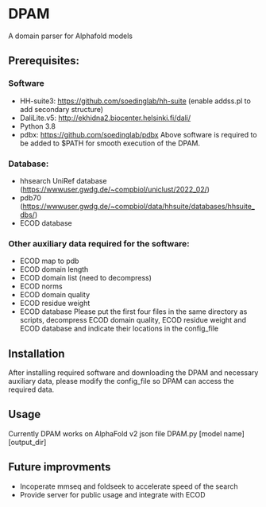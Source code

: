 # DPAM
A domain parser for Alphafold models
## Prerequisites:
### Software
- HH-suite3: https://github.com/soedinglab/hh-suite (enable addss.pl to add secondary structure)
- DaliLite.v5: http://ekhidna2.biocenter.helsinki.fi/dali/
- Python 3.8 
- pdbx: https://github.com/soedinglab/pdbx
Above software is required to be added to $PATH for smooth execution of the DPAM. 
### Database:
- hhsearch UniRef database (https://wwwuser.gwdg.de/~compbiol/uniclust/2022_02/)
- pdb70 (https://wwwuser.gwdg.de/~compbiol/data/hhsuite/databases/hhsuite_dbs/)
- ECOD database 
### Other auxiliary data required for the software:
- ECOD map to pdb
- ECOD domain length
- ECOD domain list (need to decompress)
- ECOD norms
- ECOD domain quality 
- ECOD residue weight
- ECOD database
Please put the first four files in the same directory as scripts, decompress ECOD domain quality, ECOD residue weight and ECOD database and indicate their locations in the config_file

## Installation
After installing required software and downloading the DPAM and necessary auxiliary data, please modify the config_file so DPAM can access the required data. 

## Usage
Currently DPAM works on AlphaFold v2 json file
DPAM.py [model name] [output_dir]

## Future improvments
- Incoperate mmseq and foldseek to accelerate speed of the search
- Provide server for public usage and integrate with ECOD
